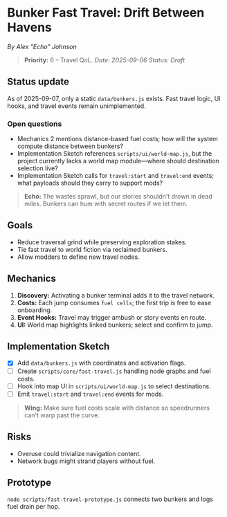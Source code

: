 # Bunker Fast Travel: Drift Between Havens

*By Alex "Echo" Johnson*
> **Priority:** 6 – Travel QoL.
*Date: 2025-09-06*
*Status: Draft*

## Status update
As of 2025-09-07, only a static `data/bunkers.js` exists. Fast travel logic, UI hooks, and travel events remain unimplemented.

### Open questions
- Mechanics 2 mentions distance-based fuel costs; how will the system compute distance between bunkers?
- Implementation Sketch references `scripts/ui/world-map.js`, but the project currently lacks a world map module—where should destination selection live?
- Implementation Sketch calls for `travel:start` and `travel:end` events; what payloads should they carry to support mods?

> **Echo:** The wastes sprawl, but our stories shouldn't drown in dead miles. Bunkers can hum with secret routes if we let them.

## Goals
- Reduce traversal grind while preserving exploration stakes.
- Tie fast travel to world fiction via reclaimed bunkers.
- Allow modders to define new travel nodes.

## Mechanics
1. **Discovery:** Activating a bunker terminal adds it to the travel network.
2. **Costs:** Each jump consumes `fuel cells`; the first trip is free to ease onboarding.
3. **Event Hooks:** Travel may trigger ambush or story events en route.
4. **UI:** World map highlights linked bunkers; select and confirm to jump.

## Implementation Sketch
- [x] Add `data/bunkers.js` with coordinates and activation flags.
- [ ] Create `scripts/core/fast-travel.js` handling node graphs and fuel costs.
- [ ] Hook into map UI in `scripts/ui/world-map.js` to select destinations.
- [ ] Emit `travel:start` and `travel:end` events for mods.

> **Wing:** Make sure fuel costs scale with distance so speedrunners can't warp past the curve.

## Risks
- Overuse could trivialize navigation content.
- Network bugs might strand players without fuel.

## Prototype
`node scripts/fast-travel-prototype.js` connects two bunkers and logs fuel drain per hop.
